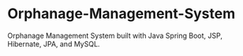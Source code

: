 # Orphanage-Management-System
Orphanage Management System built with Java Spring Boot, JSP, Hibernate, JPA, and MySQL.
